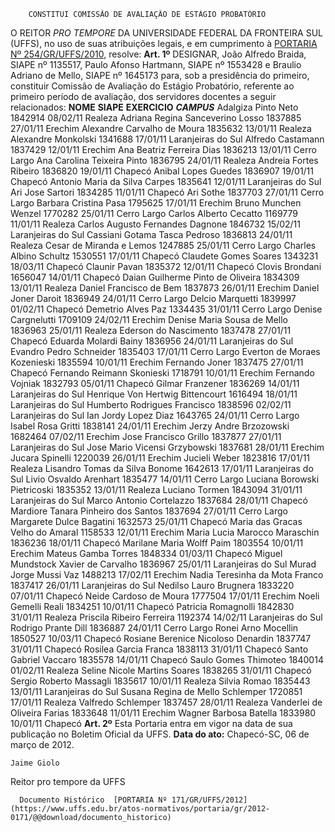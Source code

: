         CONSTITUI COMISSÃO DE AVALIAÇÃO DE ESTÁGIO PROBATÓRIO  

 O REITOR *PRO TEMPORE*  DA UNIVERSIDADE FEDERAL DA FRONTEIRA SUL (UFFS), no uso de suas atribuições legais, e em cumprimento à [PORTARIA Nº 254/GR/UFFS/2010](https://www.uffs.edu.br/atos-normativos/portaria/gr/2010-0254), resolve:   **Art. 1º**  DESIGNAR, João Alfredo Braida, SIAPE nº 1135517, Paulo Afonso Hartmann, SIAPE nº 1553428 e Braulio Adriano de Mello, SIAPE nº 1645173 para, sob a presidência do primeiro, constituir Comissão de Avaliação do Estágio Probatório, referente ao primeiro período de avaliação, dos servidores docentes a seguir relacionados:     **NOME**    **SIAPE**    **EXERCICIO**     ***CAMPUS***      Adalgiza Pinto Neto   1842914   08/02/11   Realeza     Adriana Regina Sanceverino Losso   1837885   27/01/11   Erechim     Alexandre Carvalho de Moura   1835632   13/01/11   Realeza     Alexandre Monkolski   1341688   17/01/11   Laranjeiras do Sul     Alfredo Castamann   1837429   12/01/11   Erechim     Ana Beatriz Ferreira Dias   1836213   13/01/11   Cerro Largo     Ana Carolina Teixeira Pinto   1836795   24/01/11   Realeza     Andreia Fortes Ribeiro   1836820   19/01/11   Chapecó     Anibal Lopes Guedes   1836907   19/01/11   Chapecó     Antonio Maria da Silva Carpes   1835641   12/01/11   Laranjeiras do Sul     Ari Jose Sartori   1834285   11/01/11   Chapecó     Ari Sothe   1837703   27/01/11   Cerro Largo     Barbara Cristina Pasa   1795625   17/01/11   Erechim     Bruno Munchen Wenzel   1770282   25/01/11   Cerro Largo     Carlos Alberto Cecatto   1169779   11/01/11   Realeza     Carlos Augusto Fernandes Dagnone   1846732   15/02/11   Laranjeiras do Sul     Cassiani Gotama Tasca Pedroso   1836813   24/01/11   Realeza     Cesar de Miranda e Lemos   1247885   25/01/11   Cerro Largo     Charles Albino Schultz   1530551   17/01/11   Chapecó     Claudete Gomes Soares   1343231   18/03/11   Chapecó     Claunir Pavan   1835372   12/01/11   Chapecó     Clovis Brondani   1656047   14/01/11   Chapecó     Daian Guilherme Pinto de Oliveira   1834309   13/01/11   Realeza     Daniel Francisco de Bem   1837873   26/01/11   Erechim     Daniel Joner Daroit   1836949   24/01/11   Cerro Largo     Delcio Marquetti   1839997   01/02/11   Chapecó     Demetrio Alves Paz   1334435   31/01/11   Cerro Largo     Denise Cargnelutti   1709109   24/02/11   Erechim     Denise Maria Sousa de Mello   1836963   25/01/11   Realeza     Ederson do Nascimento   1837478   27/01/11   Chapecó     Eduarda Molardi Bainy   1836956   24/01/11   Laranjeiras do Sul     Evandro Pedro Schneider   1835403   17/01/11   Cerro Largo     Everton de Moraes Kozenieski   1835594   10/01/11   Erechim     Fernando Joner   1837475   27/01/11   Chapecó     Fernando Reimann Skonieski   1718791   10/01/11   Erechim     Fernando Vojniak   1832793   05/01/11   Chapecó     Gilmar Franzener   1836269   14/01/11   Laranjeiras do Sul     Henrique Von Hertwig Bittencourt   1616494   18/01/11   Laranjeiras do Sul     Humberto Rodrigues Francisco   1838596   02/02/11   Laranjeiras do Sul     Ian Jordy Lopez Diaz   1643765   24/01/11   Cerro Largo     Isabel Rosa Gritti   1838141   24/01/11   Erechim     Jerzy Andre Brzozowski   1682464   07/02/11   Erechim     Jose Francisco Grillo   1837877   27/01/11   Laranjeiras do Sul     Jose Mario Vicensi Grzybowski   1837681   28/01/11   Erechim     Jucara Spinelli   1220039   26/01/11   Erechim     Jucieli Weber   1823816   17/01/11   Realeza     Lisandro Tomas da Silva Bonome   1642613   17/01/11   Laranjeiras do Sul     Livio Osvaldo Arenhart   1835477   14/01/11   Cerro Largo     Luciana Borowski Pietricoski   1835352   13/01/11   Realeza     Luciano Tormen   1843094   31/01/11   Laranjeiras do Sul     Marco Antonio Cortelazzo   1837684   28/01/11   Chapecó     Mardiore Tanara Pinheiro dos Santos   1837694   27/01/11   Cerro Largo     Margarete Dulce Bagatini   1632573   25/01/11   Chapecó     Maria das Gracas Velho do Amaral   1158533   12/01/11   Erechim     Maria Lucia Marocco Maraschin   1836236   18/01/11   Chapecó     Marilane Maria Wolff Paim   1803554   10/01/11   Erechim     Mateus Gamba Torres   1848334   01/03/11   Chapecó     Miguel Mundstock Xavier de Carvalho   1836967   25/01/11   Laranjeiras do Sul     Murad Jorge Mussi Vaz   1488213   17/02/11   Erechim     Nadia Teresinha da Mota Franco   1837417   26/01/11   Laranjeiras do Sul     Nedilso Lauro Brugnera   1833220   07/01/11   Chapecó     Neide Cardoso de Moura   1777504   17/01/11   Erechim     Noeli Gemelli Reali   1834251   10/01/11   Chapecó     Patricia Romagnolli   1842830   31/01/11   Realeza     Priscila Ribeiro Ferreira   1192374   14/02/11   Laranjeiras do Sul     Rodrigo Prante Dill   1836887   24/01/11   Cerro Largo     Ronei Arno Mocellin   1850527   10/03/11   Chapecó     Rosiane Berenice Nicoloso Denardin   1837747   31/01/11   Chapecó     Rosilea Garcia Franca   1838113   31/01/11   Chapecó     Santo Gabriel Vaccaro   1835578   14/01/11   Chapecó     Saulo Gomes Thimoteo   1840014   01/02/11   Realeza     Seline Nicole Martins Soares   1838265   31/01/11   Chapecó     Sergio Roberto Massagli   1835617   10/01/11   Realeza     Silvia Romao   1835443   13/01/11   Laranjeiras do Sul     Susana Regina de Mello Schlemper   1720851   17/01/11   Realeza     Valfredo Schlemper   1837457   28/01/11   Realeza     Vanderlei de Oliveira Farias   1833648   11/01/11   Erechim     Wagner Barbosa Batella   1833980   10/01/11   Chapecó       **Art. 2º**  Esta Portaria entra em vigor na data de sua publicação no Boletim Oficial da UFFS.        **Data do ato:** Chapecó-SC, 06 de março de 2012.   
 

    Jaime Giolo   
 Reitor pro tempore da UFFS 

      Documento Histórico  [PORTARIA Nº 171/GR/UFFS/2012](https://www.uffs.edu.br/atos-normativos/portaria/gr/2012-0171/@@download/documento_historico)     
      